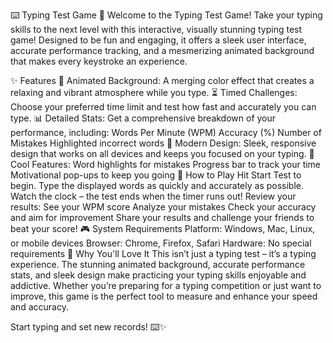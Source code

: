 ⌨️ Typing Test Game 🚀
Welcome to the Typing Test Game!
Take your typing skills to the next level with this interactive, visually stunning typing test game! Designed to be fun and engaging, it offers a sleek user interface, accurate performance tracking, and a mesmerizing animated background that makes every keystroke an experience.

✨ Features
🌌 Animated Background: A merging color effect that creates a relaxing and vibrant atmosphere while you type.
⏳ Timed Challenges: Choose your preferred time limit and test how fast and accurately you can type.
📊 Detailed Stats: Get a comprehensive breakdown of your performance, including:
Words Per Minute (WPM)
Accuracy (%)
Number of Mistakes
Highlighted incorrect words
🎨 Modern Design: Sleek, responsive design that works on all devices and keeps you focused on your typing.
🌟 Cool Features:
Word highlights for mistakes
Progress bar to track your time
Motivational pop-ups to keep you going
🚀 How to Play
Hit Start Test to begin.
Type the displayed words as quickly and accurately as possible.
Watch the clock – the test ends when the timer runs out!
Review your results:
See your WPM score
Analyze your mistakes
Check your accuracy and aim for improvement
Share your results and challenge your friends to beat your score!
🎮 System Requirements
Platform: Windows, Mac, Linux, or mobile devices
Browser: Chrome, Firefox, Safari
Hardware: No special requirements
🌟 Why You'll Love It
This isn’t just a typing test – it’s a typing experience. The stunning animated background, accurate performance stats, and sleek design make practicing your typing skills enjoyable and addictive. Whether you’re preparing for a typing competition or just want to improve, this game is the perfect tool to measure and enhance your speed and accuracy.

Start typing and set new records! ⌨️✨
